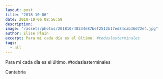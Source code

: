 ```yaml
---
layout: post
title: "2018-10-06"
date: 2018-10-06 08:56:59
description: 
image: "/assets/photos/201810/48334e87bef2512b17ed84cab36d72e4.jpg"
author: Elise Plain
excerpt: Para mí cada día es el último. #todaslasterminales
tags: 
  - all
---
```


Para mí cada día es el último. #todaslasterminales
<p></p>
Cantabria